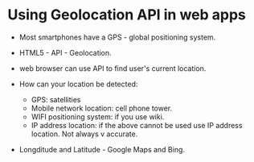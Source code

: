 # Using Geolocation API in web apps

* Most smartphones have a GPS - global positioning system.

* HTML5 - API - Geolocation.

* web browser can use API to find user's current location.

* How can your location be detected:

  * GPS: satellities
  * Mobile network location: cell phone tower.
  * WIFI positioning system: if you use wiki.
  * IP address location: if the above cannot be used use IP address location. Not always v accurate.

* Longditude and Latitude - Google Maps and Bing.
